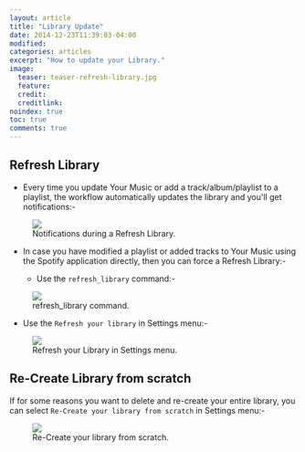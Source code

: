 ```yaml
---
layout: article
title: "Library Update"
date: 2014-12-23T11:39:03-04:00
modified:
categories: articles
excerpt: "How to update your Library."
image:
  teaser: teaser-refresh-library.jpg
  feature:
  credit: 
  creditlink:
noindex: true
toc: true
comments: true
---
```


## Refresh Library

* Every time you update Your Music or add a track/album/playlist to a playlist, the workflow automatically updates the library and you'll get notifications:-

<figure>
	<img src="{{ site.url }}/images/refresh-library.jpg"></a>
	<figcaption>Notifications during a Refresh Library.</figcaption>
</figure>


* In case you have modified a playlist or added tracks to Your Music using the Spotify application directly, then you can force a Refresh Library:-

  * Use the `refresh_library` command:- 

<figure>
	<img src="{{ site.url }}/images/refresh-library1.jpg"></a>
	<figcaption>refresh_library command.</figcaption>
</figure>

  * Use the `Refresh your library` in Settings menu:- 

<figure>
	<img src="{{ site.url }}/images/refresh-library2.jpg"></a>
	<figcaption>Refresh your Library in Settings menu.</figcaption>
</figure>


## Re-Create Library from scratch

If for some reasons you want to delete and re-create your entire library, you can select ```Re-Create your library from scratch``` in Settings menu:-

<figure>
	<img src="{{ site.url }}/images/refresh-library3.jpg"></a>
	<figcaption>Re-Create your library from scratch.</figcaption>
</figure>